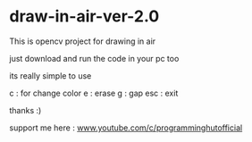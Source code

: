 # draw-in-air-ver-2.0
This is opencv project for drawing in air

just download and run the code in your pc too

its really simple to use

c : for change color
e : erase
g : gap
esc : exit

thanks :)

support me here : www.youtube.com/c/programminghutofficial
